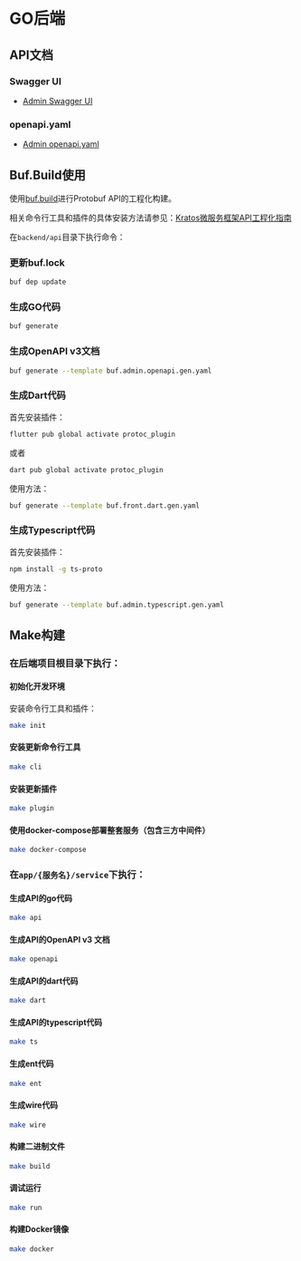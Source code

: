 # GO后端

## API文档

### Swagger UI

- [Admin Swagger UI](http://localhost:7788/docs/)

### openapi.yaml

- [Admin openapi.yaml](http://localhost:7788/docs/openapi.yaml)

## Buf.Build使用

使用[buf.build](https://buf.build/)进行Protobuf API的工程化构建。

相关命令行工具和插件的具体安装方法请参见：[Kratos微服务框架API工程化指南](https://juejin.cn/post/7191095845096259641)

在`backend/api`目录下执行命令：

### 更新buf.lock

```bash
buf dep update
```

### 生成GO代码

```bash
buf generate
```

### 生成OpenAPI v3文档

```bash
buf generate --template buf.admin.openapi.gen.yaml
```

### 生成Dart代码

首先安装插件：

```bash
flutter pub global activate protoc_plugin
```

或者

```bash
dart pub global activate protoc_plugin
```

使用方法：

```bash
buf generate --template buf.front.dart.gen.yaml
```

### 生成Typescript代码

首先安装插件：

```bash
npm install -g ts-proto
```

使用方法：

```bash
buf generate --template buf.admin.typescript.gen.yaml
```

## Make构建

### 在后端项目根目录下执行：

#### 初始化开发环境

安装命令行工具和插件：

```bash
make init
```

#### 安装更新命令行工具

```bash
make cli
```

#### 安装更新插件

```bash
make plugin
```

#### 使用docker-compose部署整套服务（包含三方中间件）

```bash
make docker-compose
```

### 在`app/{服务名}/service`下执行：

#### 生成API的go代码

```bash
make api
```

#### 生成API的OpenAPI v3 文档

```bash
make openapi
```

#### 生成API的dart代码

```bash
make dart
```

#### 生成API的typescript代码

```bash
make ts
```

#### 生成ent代码

```bash
make ent
```

#### 生成wire代码

```bash
make wire
```

#### 构建二进制文件

```bash
make build
```

#### 调试运行

```bash
make run
```

#### 构建Docker镜像

```bash
make docker
```
